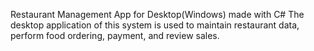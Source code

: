 Restaurant Management App for Desktop(Windows) made with C#
The desktop application of this system is used to maintain
restaurant data, perform food ordering, payment, and review sales.
